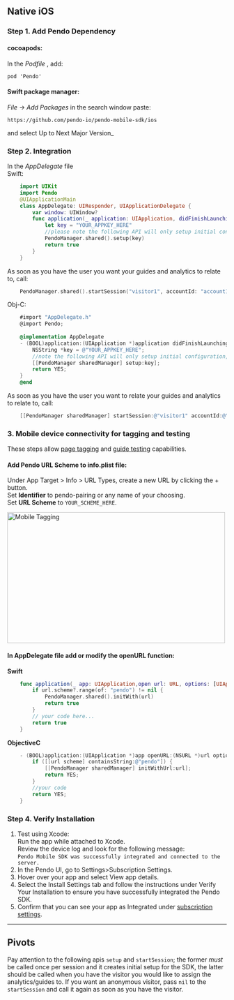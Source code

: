 ## Native iOS

### Step 1. Add Pendo Dependency
#### cocoapods:
In the _Podfile_ , add:

`pod 'Pendo'`

#### Swift package manager:
_File -> Add Packages_ in the search window paste:

`https://github.com/pendo-io/pendo-mobile-sdk/ios`

and select Up to Next Major Version_

### Step 2. Integration
In the _AppDelegate_ file <br>
Swift:

```swift
    import UIKit
    import Pendo
    @UIApplicationMain
    class AppDelegate: UIResponder, UIApplicationDelegate {
        var window: UIWindow?
        func application(_ application: UIApplication, didFinishLaunchingWithOptions launchOptions: [UIApplication.LaunchOptionsKey: Any]?) -> Bool {
            let key = "YOUR_APPKEY_HERE"
            //please note the following API will only setup initial configuration, to start collect analytics use start session
            PendoManager.shared().setup(key)
            return true
        }
    }
```
As soon as you have the user you want your guides and analytics to relate to, call:

```swift
    PendoManager.shared().startSession("visitor1", accountId: "account1", visitorData:[], accountData: [])
```

Obj-C:
```objectivec
    #import "AppDelegate.h"
    @import Pendo;    
    
    @implementation AppDelegate
    - (BOOL)application:(UIApplication *)application didFinishLaunchingWithOptions:(NSDictionary *)launchOptions {
        NSString *key = @"YOUR_APPKEY_HERE";
        //note the following API will only setup initial configuration, to start collect analytics use start session
        [[PendoManager sharedManager] setup:key];
        return YES;
    }
    @end
```

As soon as you have the user you want to relate your guides and analytics to relate to, call:

```objectivec
    [[PendoManager sharedManager] startSession:@"visitor1" accountId:@"account1" visitorData:@{} accountData:@{}];
```

### 3. Mobile device connectivity for tagging and testing
These steps allow <a href="https://support.pendo.io/hc/en-us/articles/360033609651-Tagging-Mobile-Pages#HowtoTagaPage" target="_blank">page tagging</a>
and <a href="https://support.pendo.io/hc/en-us/articles/360033487792-Creating-a-Mobile-Guide#test-guide-on-device-0-6" target="_blank">guide testing</a> capabilities.

#### Add Pendo URL Scheme to **info.plist** file:

   Under App Target > Info > URL Types, create a new URL by clicking the + button.  
   Set **Identifier** to pendo-pairing or any name of your choosing.  
   Set **URL Scheme** to `YOUR_SCHEME_HERE`.

<img src="https://user-images.githubusercontent.com/56674958/144723345-15c54098-28db-414c-90da-ef4a5256ae6a.png" width="500" height="300" alt="Mobile Tagging">

#### In AppDelegate file add or modify the **openURL** function:
**Swift**
```swift
    func application(_ app: UIApplication,open url: URL, options: [UIApplication.OpenURLOptionsKey : Any] = [:]) -> Bool {
        if url.scheme?.range(of: "pendo") != nil {
            PendoManager.shared().initWith(url)
            return true
        }
        // your code here...
        return true
    }
```
**ObjectiveC**
```objectivec
    - (BOOL)application:(UIApplication *)app openURL:(NSURL *)url options:(NSDictionary<UIApplicationOpenURLOptionsKey,id> *)options{
        if ([[url scheme] containsString:@"pendo"]) {
            [[PendoManager sharedManager] initWithUrl:url];
            return YES;
        }
        //your code
        return YES;
    }
```
### Step 4. Verify Installation

1. Test using Xcode:  
Run the app while attached to Xcode.  
Review the device log and look for the following message:  
`Pendo Mobile SDK was successfully integrated and connected to the server.`
2. In the Pendo UI, go to Settings>Subscription Settings.
3. Hover over your app and select View app details.
4. Select the Install Settings tab and follow the instructions under Verify Your Installation to ensure you have successfully integrated the Pendo SDK.
5. Confirm that you can see your app as Integrated under <a href="https://app.pendo.io/admin" target="_blank">subscription settings</a>.

-------------

## Pivots
Pay attention to the following apis ``` setup ``` and ```startSession```; the former *must* be called once per session and it creates initial setup for the SDK, the latter should be called when you have the visitor you would like to assign the analytics/guides to. If you want an anonymous visitor, pass ```nil``` to the ```startSession``` and call it again as soon as you have the visitor. 


